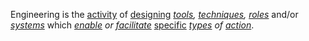 Engineering is the [activity](https://github.com/gcassel/Modular-Organization-Terminology/blob/master/terms/activity.md) of [designing](https://github.com/gcassel/Modular-Organization-Terminology/blob/master/terms/design.md) *[tools](https://github.com/gcassel/Modular-Organization-Terminology/blob/master/terms/tool.md), [techniques](https://github.com/gcassel/Modular-Organization-Terminology/blob/master/terms/technique.md), [roles](https://github.com/gcassel/Modular-Organization-Terminology/blob/master/terms/role.md)* and/or *[systems](https://github.com/gcassel/Modular-Organization-Terminology/blob/master/terms/system.md)* which *[enable](https://github.com/gcassel/Modular-Organization-Terminology/blob/master/terms/ability.md) or [facilitate](https://github.com/gcassel/Modular-Organization-Terminology/blob/master/terms/facilitate.md)* [specific](https://github.com/gcassel/Modular-Organization-Terminology/blob/master/terms/specific.md) *[types](https://github.com/gcassel/Modular-Organization-Terminology/blob/master/terms/type.md) of [action](https://github.com/gcassel/Modular-Organization-Terminology/blob/master/terms/action.md)*.
